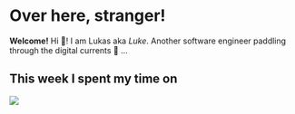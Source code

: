 # Over here, stranger!
**Welcome!** Hi 👋! I am Lukas aka *Luke*. Another software engineer paddling through the digital currents 🌊 ...

## This week I spent my time on
![](https://go-vercel-waka-svg.vercel.app/api?type=waka)
